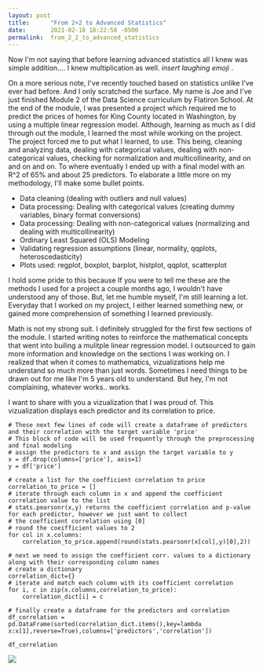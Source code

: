 ```yaml
---
layout: post
title:      "From 2+2 to Advanced Statistics"
date:       2021-02-18 18:22:58 -0500
permalink:  from_2_2_to_advanced_statistics
---
```



Now I'm not saying that before learning advanced statistics all I knew was simple addition....  I knew multiplication as well. *insert laughing emoji* .

On a more serious note, I've recently touched based on statistics unlike I've ever had before. And I only scratched the surface. My name is Joe and I've just finished Module 2 of the Data Science curriculum by Flatiron School. At the end of the module, I was presented a project which required me to predict the prices of homes for King County located in Washington, by using a multiple linear regression model. Although, learning as much as I did through out the module, I learned the most while working on the project. The project forced me to put what I learned, to use. This being, cleaning and analyzing data, dealing with categorical values, dealing with non-categorical values, checking for normalization and multicollinearity, and on and on and on. To where eventually I ended up with a final model with an R^2 of 65% and about 25 predictors. To elaborate a little more on my methodology, I'll make some bullet points.

* Data cleaning (dealing with outliers and null values)
* Data processing: Dealing with categorical values (creating dummy variables, binary format conversions)
* Data processing: Dealing with non-categorical values (normalizing and dealing with multicollinearity)
* Ordinary Least Squared (OLS) Modeling
* Validating regression assumptions (linear, normality, qqplots, heteroscedasticity)
* Plots used: regplot, boxplot, barplot, histplot, qqplot, scatterplot

I hold some pride to this because If you were to tell me these are the methods I used for a project a couple months ago, I wouldn't have understood any of those. But, let me humble myself, I'm still learning a lot. Everyday that I worked on my project, I either learned something new, or gained more comprehension of something I learned previously.

Math is not my strong suit. I definitely struggled for the first few sections of the module. I started writing notes to reinforce the mathematical concepts that went into builing a mulitple linear regression model. I outsourced to gain more information and knowledge on the sections I was working on. I realized that when it comes to mathematics, vizualizations help me understand so much more than just words. Sometimes I need things to be drawn out for me like I'm 5 years old to understand. But hey, I'm not complaining, whatever works.. works. 


I want to share with you a vizualization that I was proud of. This vizualization displays each predictor and its correlation to price. 

```
# These next few lines of code will create a dataframe of predictors and their correlation with the target variable 'price'
# This block of code will be used frequently through the preprocessing and final modeling
# assign the predictors to x and assign the target variable to y
x = df.drop(columns=['price'], axis=1)
y = df['price']

# create a list for the coefficient correlation to price
correlation_to_price = []
# iterate through each column in x and append the coefficient correlation value to the list
# stats.pearsonr(x,y) returns the coefficient correlation and p-value for each predictor, however we just want to collect
# the coefficient correlation using [0]
# round the coeifficient values to 2
for col in x.columns:
    correlation_to_price.append(round(stats.pearsonr(x[col],y)[0],2))

# next we need to assign the coefficient corr. values to a dictionary along with their corresponding column names
# create a dictionary
correlation_dict={}
# iterate and match each column with its coefficient correlation
for i, c in zip(x.columns,correlation_to_price):
    correlation_dict[i] = c

# finally create a dataframe for the predictors and correlation
df_correlation = pd.DataFrame(sorted(correlation_dict.items(),key=lambda x:x[1],reverse=True),columns=['predictors','correlation'])

```

```
df_correlation
```

![](https://i.imgur.com/edWkHnS.png)



